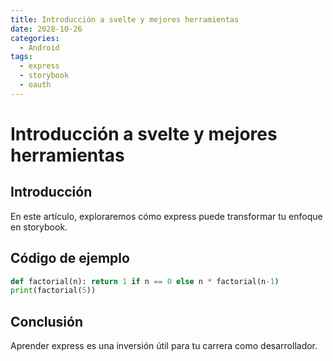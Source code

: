 ```yaml
---
title: Introducción a svelte y mejores herramientas
date: 2028-10-26
categories:
  - Android
tags:
  - express
  - storybook
  - oauth
---
```


# Introducción a svelte y mejores herramientas

## Introducción

En este artículo, exploraremos cómo express puede transformar tu enfoque en storybook.

## Código de ejemplo

```python
def factorial(n): return 1 if n == 0 else n * factorial(n-1)
print(factorial(5))
```

## Conclusión

Aprender express es una inversión útil para tu carrera como desarrollador.